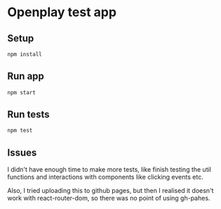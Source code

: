 # Openplay test app

## Setup

```bash
npm install
```

## Run app

```bash
npm start
```
## Run tests

```bash
npm test
```

## Issues

I didn't have enough time to make more tests, like finish testing the util functions and interactions with components like clicking events etc.

Also, I tried uploading this to github pages, but then I realised it doesn't work with react-router-dom, so there was no point of using gh-pahes.


